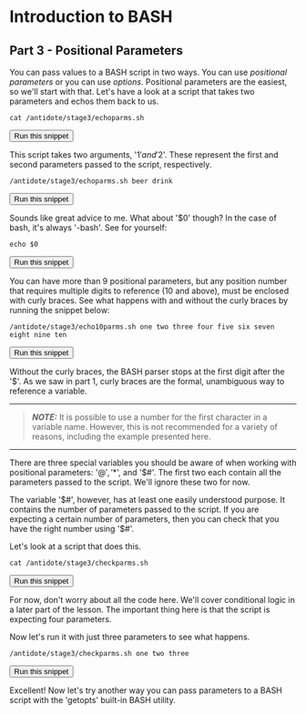 # Introduction to BASH
## Part 3 - Positional Parameters

You can pass values to a BASH script in two ways.  You can use *positional parameters* or you can use *options*.  Positional parameters are the easiest, so we'll start with that.  Let's have a look at a script that takes two parameters and echos them back to us.

```
cat /antidote/stage3/echoparms.sh
```
<button type="button" class="btn btn-primary btn-sm" onclick="runSnippetInTab('linux1', this)">Run this snippet</button>

This script takes two arguments, '$1' and '$2'. These represent the first and second parameters passed to the script, respectively.

```
/antidote/stage3/echoparms.sh beer drink
```
<button type="button" class="btn btn-primary btn-sm" onclick="runSnippetInTab('linux1', this)">Run this snippet</button>

Sounds like great advice to me.  What about '$0' though?  In the case of bash, it's always '-bash'.  See for yourself:

```
echo $0
```
<button type="button" class="btn btn-primary btn-sm" onclick="runSnippetInTab('linux1', this)">Run this snippet</button>

You can have more than 9 positional parameters, but any position number that requires multiple digits to reference (10 and above), must be enclosed with curly braces.  See what happens with and without the curly braces by running the snippet below:

```
/antidote/stage3/echo10parms.sh one two three four five six seven eight nine ten
```
<button type="button" class="btn btn-primary btn-sm" onclick="runSnippetInTab('linux1', this)">Run this snippet</button>

Without the curly braces, the BASH parser stops at the first digit after the '$'.  As we saw in part 1, curly braces are the formal, unambiguous way to reference a variable.

---
> **_NOTE:_** It is possible to use a number for the first character in a variable name.  However, this is not recommended for a variety of reasons, including the example presented here.

---

There are three special variables you should be aware of when working with positional parameters:  '$@', '$*', and '$#'.  The first two each contain all the parameters passed to the script.  We'll ignore these two for now.

The variable '$#', however, has at least one easily understood purpose.  It contains the number of parameters passed to the script.  If you are expecting a certain number of parameters, then you can check that you have the right number using '$#'.

Let's look at a script that does this.

```
cat /antidote/stage3/checkparms.sh
```
<button type="button" class="btn btn-primary btn-sm" onclick="runSnippetInTab('linux1', this)">Run this snippet</button>

For now, don't worry about all the code here.  We'll cover conditional logic in a later part of the lesson.  The important thing here is that the script is expecting four parameters.

Now let's run it with just three parameters to see what happens.

```
/antidote/stage3/checkparms.sh one two three
```
<button type="button" class="btn btn-primary btn-sm" onclick="runSnippetInTab('linux1', this)">Run this snippet</button>


Excellent!  Now let's try another way you can pass parameters to a BASH script with the 'getopts' built-in BASH utility.

